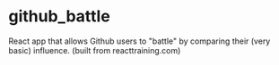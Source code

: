 # github_battle
React app that allows Github users to "battle" by comparing their (very basic) influence. (built from reacttraining.com)

